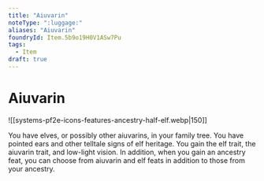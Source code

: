 ```yaml
---
title: "Aiuvarin"
noteType: ":luggage:"
aliases: "Aiuvarin"
foundryId: Item.5b9o19H0V1ASw7Pu
tags:
  - Item
draft: true
---
```


# Aiuvarin
![[systems-pf2e-icons-features-ancestry-half-elf.webp|150]]

You have elves, or possibly other aiuvarins, in your family tree. You have pointed ears and other telltale signs of elf heritage. You gain the elf trait, the aiuvarin trait, and low-light vision. In addition, when you gain an ancestry feat, you can choose from aiuvarin and elf feats in addition to those from your ancestry.
